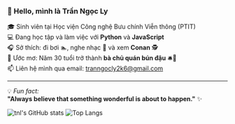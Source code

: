 ### 👋 Hello, mình là **Trần Ngọc Ly**

🎓 Sinh viên tại Học viện Công nghệ Bưu chính Viễn thông (PTIT)  
💻 Đang học tập và làm việc với **Python** và **JavaScript**  
🎧 Sở thích: đi bơi 🏊, nghe nhạc 🎵 và xem **Conan** 🕵️  
🌟 Ước mơ: Năm 30 tuổi trở thành **bà chủ quán bún đậu** 🛎️🥢  
📫 Liên hệ mình qua email: [tranngocly2k6@gmail.com](mailto:tranngocly2k6@gmail.com)

---

💡 *Fun fact:*  
**"Always believe that something wonderful is about to happen."** ✨

<!-- GitHub Stats -->
![tnl's GitHub stats](https://github-readme-stats.vercel.app/api?username=tnl&show_icons=true&theme=tokyonight)
![Top Langs](https://github-readme-stats.vercel.app/api/top-langs/?username=tnl&layout=compact)

